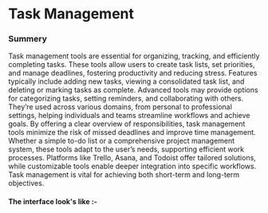 <h1>
  Task Management 
</h1>
<h3>
  Summery 
</h3>
<p>
  Task management tools are essential for organizing, tracking, and efficiently completing tasks. These tools allow users to create task lists, set priorities, and manage deadlines, fostering productivity and reducing stress. Features typically include adding new tasks, viewing a consolidated task list, and deleting or marking tasks as complete. Advanced tools may provide options for categorizing tasks, setting reminders, and collaborating with others. They’re used across various domains, from personal to professional settings, helping individuals and teams streamline workflows and achieve goals. By offering a clear overview of responsibilities, task management tools minimize the risk of missed deadlines and improve time management. Whether a simple to-do list or a comprehensive project management system, these tools adapt to the user’s needs, supporting efficient work processes. Platforms like Trello, Asana, and Todoist offer tailored solutions, while customizable tools enable deeper integration into specific workflows. Task management is vital for achieving both short-term and long-term objectives.
</p>
<h4>
  The interface look's like :-
</h4>
<img src = "">
